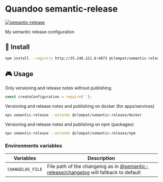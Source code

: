 # Quandoo semantic-release

[![semantic-release](https://img.shields.io/badge/%20%20%F0%9F%93%A6%F0%9F%9A%80-semantic--release-e10079.svg)](https://github.com/semantic-release/semantic-release)

My semantic release configuration

## 🚀 Install

```bash
npm install --registry http://35.246.221.0:4873 @clempat/semantic-release semantic-release
```

## 🎮 Usage

Only versioning and release notes without publishing.

```javascript
const createConfiguration = require('');
```

Versioning and release notes and publishing on docker (for apps/services)

```bash
npx semantic-release --extends @clempat/semantic-release/docker
```

Versioning and release notes and publishing on npm (packages)

```bash
npx semantic-release --extends @clempat/semantic-release/npm
```

### Environments variables

| Variables        | Description                                                                                                                                    |
| ---------------- | ---------------------------------------------------------------------------------------------------------------------------------------------- |
| `CHANGELOG_FILE` | File path of the changelog as in [@semantic-release/changelog](https://github.com/semantic-release/changelog#options) will fallback to default |
